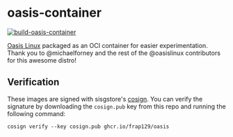 # oasis-container

[![build-oasis-container](https://github.com/frap129/oasis-container/actions/workflows/build.yml/badge.svg)](https://github.com/frap129/oasis-container/actions/workflows/build.yml) 

[Oasis Linux](https://github.com/oasislinux) packaged as an OCI container for easier experimentation. Thank you to @michaelforney and the rest of the @oasislinux contributors for this awesome distro!
## Verification

These images are signed with sisgstore's [cosign](https://docs.sigstore.dev/cosign/overview/). You can verify the signature by downloading the `cosign.pub` key from this repo and running the following command:

    cosign verify --key cosign.pub ghcr.io/frap129/oasis
